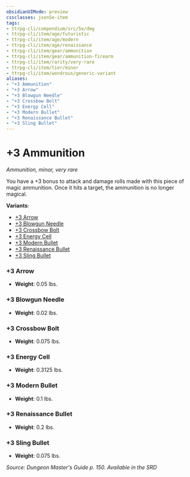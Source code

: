 ```yaml
---
obsidianUIMode: preview
cssclasses: json5e-item
tags:
- ttrpg-cli/compendium/src/5e/dmg
- ttrpg-cli/item/age/futuristic
- ttrpg-cli/item/age/modern
- ttrpg-cli/item/age/renaissance
- ttrpg-cli/item/gear/ammunition
- ttrpg-cli/item/gear/ammunition-firearm
- ttrpg-cli/item/rarity/very-rare
- ttrpg-cli/item/tier/minor
- ttrpg-cli/item/wondrous/generic-variant
aliases: 
- "+3 Ammunition"
- "+3 Arrow"
- "+3 Blowgun Needle"
- "+3 Crossbow Bolt"
- "+3 Energy Cell"
- "+3 Modern Bullet"
- "+3 Renaissance Bullet"
- "+3 Sling Bullet"
---
```

# +3 Ammunition
*Ammunition, minor, very rare*  



You have a +3 bonus to attack and damage rolls made with this piece of magic ammunition. Once it hits a target, the ammunition is no longer magical.

**Variants**:
- [+3 Arrow](#+3%20Arrow)
- [+3 Blowgun Needle](#+3%20Blowgun%20Needle)
- [+3 Crossbow Bolt](#+3%20Crossbow%20Bolt)
- [+3 Energy Cell](#+3%20Energy%20Cell)
- [+3 Modern Bullet](#+3%20Modern%20Bullet)
- [+3 Renaissance Bullet](#+3%20Renaissance%20Bullet)
- [+3 Sling Bullet](#+3%20Sling%20Bullet)

### +3 Arrow

- **Weight**: 0.05 lbs.

### +3 Blowgun Needle

- **Weight**: 0.02 lbs.

### +3 Crossbow Bolt

- **Weight**: 0.075 lbs.

### +3 Energy Cell

- **Weight**: 0.3125 lbs.

### +3 Modern Bullet

- **Weight**: 0.1 lbs.

### +3 Renaissance Bullet

- **Weight**: 0.2 lbs.

### +3 Sling Bullet

- **Weight**: 0.075 lbs.


*Source: Dungeon Master's Guide p. 150. Available in the <span title='Systems Reference Document (5.1)'>SRD</span>*